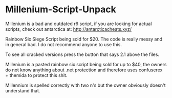 # Millenium-Script-Unpack
Millenium is a bad and outdated r6 script, if you are looking for actual scripts, check out antarctica at: http://antarcticacheats.xyz/


Rainbow Six Siege Script being sold for $20. The code is really messy and in general bad. I do not recommend anyone to use this.

To see all cracked versions press the button that says 2.1 above the files.

Millenium is a pasted rainbow six script being sold for up to $40, the owners do not know anything about .net protection and therefore uses
confuserex + themida to protect this shit.

Millennium is spelled correctly with two n's but the owner obviously doesn't understand that.
